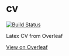 # cv
[![Build Status](https://api.travis-ci.com/justinmillar/cv.svg)](https://travis-ci.com/justinmillar/cv)

Latex CV from Overleaf

[View on Overleaf](https://www.overleaf.com/read/zzcrpdfdxdsq)
